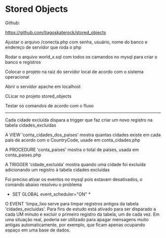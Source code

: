 # Stored Objects

Github: 

https://github.com/tiagoskaterock/stored_objects

Ajustar o arquivo /conecta.php com senha, usuário, nome do banco e endereço de servidor que roda o php

Rodar o arquivo world_x.sql com todos os camandos no mysql para criar o banco e registros

Colocar o projeto na raiz do servidor local de acordo com o sistema operacional

Abrir o servidor apache em localhost

CLicar no projeto stored_objects

Testar os comandos de acordo com o fluxo


----------------------------------------------


Cada cidade excluída dispara a trigger que faz criar um novo registro na tabela cidades_excluidas

A VIEW 'conta_cidades_dos_paises' mostra quantas cidades existe em cada país de acordo com o CountryCode, usade em conta_cidades.php

A PROCEDURE 'conta_paises' mostra o total de países, usada em conta_paises.php

A TRIGGER 'cidade_excluída' mostra quando uma cidade foi excluída adicionando um registro à tabela cidades excluídas

Foi preciso ativar os eventos no mysql pois estavam desativados, o comando abaixo resolveu o problema

* SET GLOBAL event_scheduler="ON" *

O EVENT 'limpa_lixo serve para limpar registros antigos da tabela 'cidades_excluidas'. Para fins de estudo está ativado para ser disparado a cada UM minuto e excluir o primeiro registro da tabela, um de cada vez. Em uma situação real, poderia ser utilizado para apagar mensagens muito antigas automaticamente, por exemplo, que ficam apenas ocupando espaço em uma base de dados.

